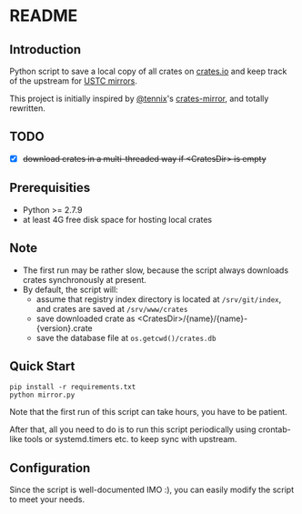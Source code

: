 # README

## Introduction
Python script to save a local copy of all crates on [crates.io](https://crates.io/) and keep track of the upstream for [USTC mirrors](http://mirrors.ustc.edu.cn/).

This project is initially inspired by [@tennix](https://github.com/tennix)'s [crates-mirror](https://github.com/tennix/crates-mirror), and totally rewritten.

## TODO
* [x] ~~download crates in a multi-threaded way if \<CratesDir> is empty~~

## Prerequisities
* Python >= 2.7.9
* at least 4G free disk space for hosting local crates

## Note
* The first run may be rather slow, because the script always downloads crates synchronously at present. 
* By default, the script will:
    * assume that registry index directory is located at `/srv/git/index`, and crates are saved at `/srv/www/crates`
    * save downloaded crate as \<CratesDir>/{name}/{name}-{version}.crate
    * save the database file at `os.getcwd()/crates.db`

## Quick Start
```
pip install -r requirements.txt
python mirror.py
```
Note that the first run of this script can take hours, you have to be patient.

After that, all you need to do is to run this script periodically using crontab-like tools or systemd.timers etc. to keep sync with upstream.

## Configuration
Since the script is well-documented IMO :), you can easily modify the script to meet your needs.
